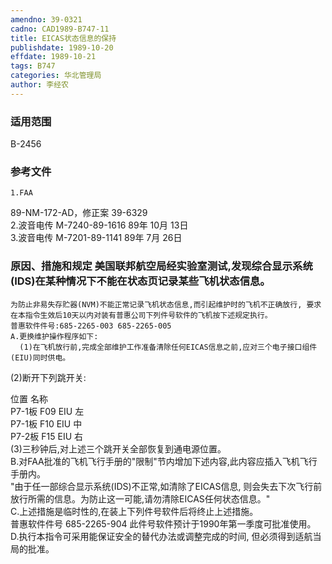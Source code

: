 ```yaml
---
amendno: 39-0321  
cadno: CAD1989-B747-11  
title: EICAS状态信息的保持  
publishdate: 1989-10-20  
effdate: 1989-10-21  
tags: B747  
categories: 华北管理局  
author: 李经农  
---
```

  
### 适用范围  
B-2456  
  
<!--more-->  
### 参考文件  
    1.FAA  
89-NM-172-AD，修正案 39-6329  
    2.波音电传 M-7240-89-1616 89年 10月 13日  
    3.波音电传 M-7201-89-1141 89年 7月 26日  
  
### 原因、措施和规定     美国联邦航空局经实验室测试,发现综合显示系统(IDS)在某种情况下不能在状态页记录某些飞机状态信息。  
    为防止非易失存贮器(NVM)不能正常记录飞机状态信息,而引起维护时的飞机不正确放行, 要求在本指令生效后10天以内对装有普惠公司下列件号软件的飞机按下述规定执行。  
    普惠软件件号:685-2265-003 685-2265-005  
    A.更换维护操作程序如下:  
      (1)在飞机放行前,完成全部维护工作准备清除任何EICAS信息之前,应对三个电子接口组件(EIU)同时供电。  
(2)断开下列跳开关:  
      
位置 	名称  
P7-1板 F09 	EIU 左  
 P7-1板 F10 	EIU 中  
 P7-2板 F15 	EIU 右  
      (3)三秒钟后,对上述三个跳开关全部恢复到通电源位置。  
    B.对FAA批准的飞机飞行手册的"限制"节内增加下述内容,此内容应插入飞机飞行手册内。  
"由于任一部综合显示系统(IDS)不正常,如清除了EICAS信息, 则会失去下次飞行前放行所需的信息。为防止这一可能,请勿清除EICAS任何状态信息。"  
    C.上述措施是临时性的,在装上下列件号软件后将终止上述措施。  
 普惠软件件号 685-2265-904       此件号软件预计于1990年第一季度可批准使用。  
    D.执行本指令可采用能保证安全的替代办法或调整完成的时间, 但必须得到适航当局的批准。  
